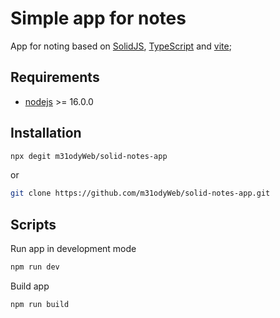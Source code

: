 # Simple app for notes

App for noting based on [SolidJS](https://www.solidjs.com/), [TypeScript](https://www.typescriptlang.org/) and [vite](https://vitejs.dev/);

## Requirements

- [nodejs](https://nodejs.org/en) >= 16.0.0

## Installation

```bash
npx degit m31odyWeb/solid-notes-app
```

or

```bash
git clone https://github.com/m31odyWeb/solid-notes-app.git
```

## Scripts

Run app in development mode

```bash
npm run dev
```

Build app

```bash
npm run build
```
